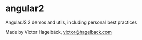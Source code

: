 # angular2
AngularJS 2 demos and utils, including personal best practices

Made by Victor Hagelbäck, victor@hagelback.com